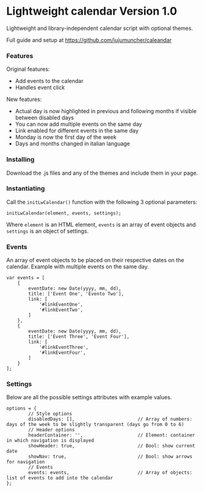 # Lightweight calendar Version 1.0
Lightweight and library-independent calendar script with optional themes.

Full guide and setup at https://github.com/jujumuncher/caleandar

### Features

Original features:
- Add events to the calendar
- Handles event click

New features:
- Actual day is now highlighted in previous and following months if visible between disabled days
- You can now add multiple events on the same day
- Link enabled for different events in the same day
- Monday is now the first day of the week
- Days and months changed in italian language

### Installing
Download the .js files and any of the themes and include them in your page.

### Instantiating
Call the `initLwCalendar()` function with the following 3 optional parameters:
```
initLwCalendar(element, events, settings);
```
Where `element` is an HTML element, `events` is an array of event objects and `settings` is an object of settings.


### Events
An array of event objects to be placed on their respective dates on the calendar.
Example with multiple events on the same day.
```
var events = [
    {
        eventDate: new Date(yyyy, mm, dd),
        title: ['Event One', 'Evento Two'],
        link: [
            '#linkEventOne',
            '#linkEventTwo',
        ]
    },
    {
        eventDate: new Date(yyyy, mm, dd),
        title: ['Event Three', 'Event Four'],
        link: [
            '#linkEventThree',
            '#linkEventFour',
        ]
    }
];
```

### Settings
Below are all the possible settings attributes with example values.
```
options = {
        // Style options
        disabledDays: [],                       // Array of numbers: days of the week to be slightly transparent (days go from 0 to 6)
        // Header options
        headerContainer: '',                    // Element: container in which navigation is displayed
        showHeader: true,                       // Bool: show current date
        showNav: true,                          // Bool: show arrows for navigation
        // Events
        events: events,                         // Array of objects: list of events to add into the calendar
};
```